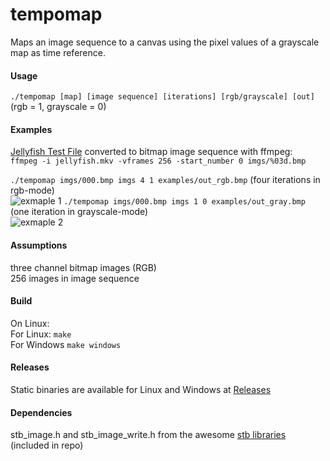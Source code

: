 # tempomap
Maps an image sequence to a canvas using the pixel values of a grayscale map as time reference.

#### Usage
`./tempomap [map] [image sequence] [iterations] [rgb/grayscale] [out]`<br/>
(rgb = 1, grayscale = 0)

#### Examples
[Jellyfish Test File](http://www.jell.yfish.us/)
converted to bitmap image sequence with ffmpeg:<br/>
`ffmpeg -i jellyfish.mkv -vframes 256 -start_number 0 imgs/%03d.bmp`

`./tempomap imgs/000.bmp imgs 4 1 examples/out_rgb.bmp` (four iterations in rgb-mode)<br/>
![exmaple 1](examples/out_rgb.bmp)
`./tempomap imgs/000.bmp imgs 1 0 examples/out_gray.bmp` (one iteration in grayscale-mode)<br/>
![exmaple 2](examples/out_gray.bmp)

#### Assumptions
three channel bitmap images (RGB)<br/>
256 images in image sequence

#### Build
On Linux:<br/>
For Linux: `make`<br/>
For Windows `make windows`

#### Releases
Static binaries are available for Linux and Windows at [Releases](https://github.com/plensch/tempomap/releases/tag/v0.1)

#### Dependencies
stb_image.h and stb_image_write.h from the awesome [stb libraries](https://github.com/nothings/stb) (included in repo)
